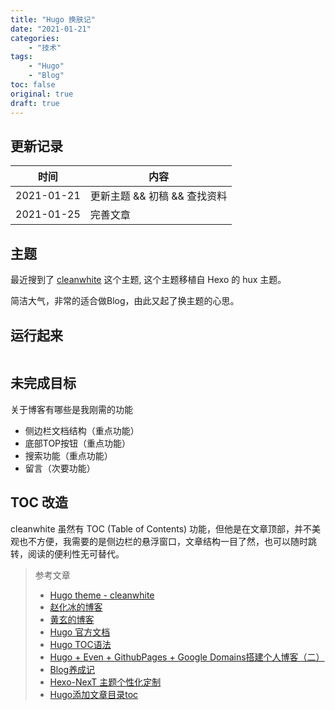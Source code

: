 ```yaml
---
title: "Hugo 换肤记"
date: "2021-01-21"
categories:
    - "技术"
tags:
    - "Hugo"
    - "Blog"
toc: false
original: true
draft: true
---
```


## 更新记录

| 时间       | 内容                         |
| ---------- | ---------------------------- |
| 2021-01-21 | 更新主题 && 初稿 && 查找资料 |
| 2021-01-25 | 完善文章                     |

## 主题

最近搜到了 [cleanwhite](https://themes.gohugo.io/hugo-theme-cleanwhite/) 这个主题, 这个主题移植自 Hexo 的 hux 主题。

简洁大气，非常的适合做Blog，由此又起了换主题的心思。

## 运行起来

``` zsh

```

## 未完成目标

关于博客有哪些是我刚需的功能

- 侧边栏文档结构（重点功能）
- 底部TOP按钮（重点功能）
- 搜索功能（重点功能）
- 留言（次要功能）

## TOC 改造

cleanwhite 虽然有 TOC (Table of Contents) 功能，但他是在文章顶部，并不美观也不方便，我需要的是侧边栏的悬浮窗口，文章结构一目了然，也可以随时跳转，阅读的便利性无可替代。

> 参考文章  
>
> - [Hugo theme - cleanwhite](https://themes.gohugo.io/hugo-theme-cleanwhite/)  
> - [赵化冰的博客](https://zhaohuabing.com/)  
> - [黄玄的博客](https://huangxuan.me/)  
> - [Hugo 官方文档](https://www.gohugo.org/doc/)  
> - [Hugo TOC语法](https://www.gohugo.org/doc/extras/toc/)  
> - [Hugo + Even + GithubPages + Google Domains搭建个人博客（二）](https://tinocheng.app/post/%E6%90%AD%E5%BB%BA%E4%B8%AA%E4%BA%BA%E5%8D%9A%E5%AE%A22/)  
> - [Blog养成记](https://orianna-zzo.github.io/series/blog%E5%85%BB%E6%88%90%E8%AE%B0/)  
> - [Hexo-NexT 主题个性化定制](https://st1020.top/hexo-next-theme-customization/)  
> - [Hugo添加文章目录toc](https://www.ariesme.com/posts/2019/add_toc_for_hugo/)